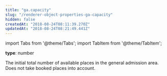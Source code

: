 ```yaml
---
title: "ga.capacity"
slug: "/renderer-object-properties-ga-capacity"
hidden: false
createdAt: "2018-08-24T08:11:39.270Z"
updatedAt: "2018-08-24T08:21:49.441Z"
---
```


import Tabs from '@theme/Tabs';
import TabItem from '@theme/TabItem';

**type**: number

The initial total number of available places in the general admission area. Does not take booked places into account.

